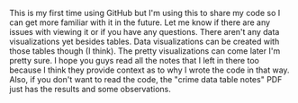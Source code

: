This is my first time using GitHub but I'm using this to share my code so I can get more familiar with it in the future. Let me know if there are any issues with viewing it or if you have any questions.
There aren't any data visualizations yet besides tables. Data visualizations can be created with those tables though (I think). The pretty visualizations can come later I'm pretty sure.
I hope you guys read all the notes that I left in there too because I think they provide context as to why I wrote the code in that way. Also, if you don't want to read the code, the "crime data table notes" PDF just has the results and some observations.
